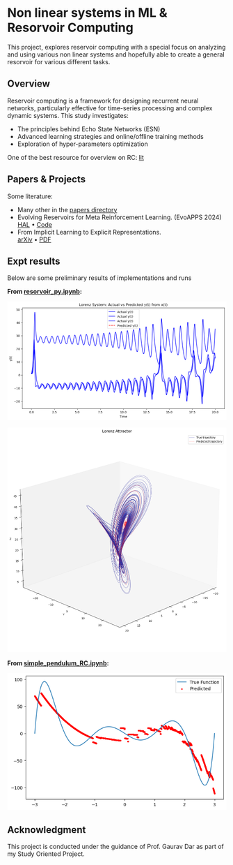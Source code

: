 # Non linear systems in ML & Resorvoir Computing

This project, explores reservoir computing with a special focus on analyzing and using various non linear systems and hopefully able to create a general resorvoir for various different tasks.

## Overview

Reservoir computing is a framework for designing recurrent neural networks, particularly effective for time-series processing and complex dynamic systems. This study investigates:
- The principles behind Echo State Networks (ESN)
- Advanced learning strategies and online/offline training methods
- Exploration of hyper-parameters optimization

One of the best resource for overview on RC: [lit](papers/RC_Intro.pdf)

## Papers & Projects

Some literature:
- Many other in the [papers directory](papers/)
- Evolving Reservoirs for Meta Reinforcement Learning. (EvoAPPS 2024)  
    [HAL](https://inria.hal.science/hal-04354303) • [Code](https://github.com/corentinlger/ER-MRL)
- From Implicit Learning to Explicit Representations.  
    [arXiv](https://arxiv.org/abs/2204.02484) • [PDF](https://arxiv.org/pdf/2204.02484)


## Expt results

Below are some preliminary results of implementations and runs

**From [resorvoir_py.ipynb](resorvoir_py.ipynb):**

![Lorenz system evolution xt vs yt zt](results_0/lorenz%20system%20pred.png)

![Lorenz System evolution](results_0/lorenz%20attractor%20rc.png)


**From [simple_pendulum_RC.ipynb](simple_pendulum_RC.ipynb):**

![Simple Pendulum RC](results_0/simple%20pendulum%20track.png)


## Acknowledgment

This project is conducted under the guidance of Prof. Gaurav Dar as part of my Study Oriented Project. 